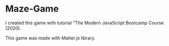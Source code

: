 # Maze-Game

I created this game with tutorial "The Modern JavaScript Bootcamp Course (2020).


This game was made with Matter.js library.

